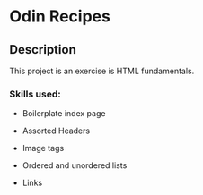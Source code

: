 # Odin Recipes

## Description
This project is an exercise is HTML fundamentals.

### Skills used:
- Boilerplate index page
* Assorted Headers
+ Image tags
- Ordered and unordered lists
* Links
